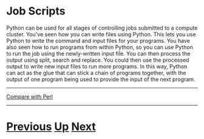 ---
---

# Job Scripts

Python can be used for all stages of controlling jobs submitted to a compute cluster. You've seen how you can write files using Python. This lets you use Python to write the command and input files for your programs. You have also seen how to run programs from within Python, so you can use Python to run the job using the newly-written input file. You can then process the output using split, search and replace. You could then use the processed output to write new input files to run more programs. In this way, Python can act as the glue that can stick a chain of programs together, with the output of one program being used to provide the input of the next program.

***

[Compare with Perl](../beginning_perl/jobs.md)

***

# [Previous](running.md) [Up](README.md) [Next](whatnext.md)
